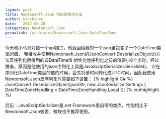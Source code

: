 ```yaml
---
layout: post
title: Newtonsoft.Json 时区差解决方法
author: kinshines
date:   2017-03-28
categories: Newtonsoft.Json
permalink: /archivers/Newtonsoft.Json-DateTimeZone
---
```


今天和小马哥对接一个api接口，他返回给我的一个json里包含了一个DateTime类型的值，
我接收并使用Newtonsoft.Json的JsonConvert.DeserializeObject<T>()方法反序列化后得到的该DateTime值
始终比他序列化之前的值要小8个小时，经过排查，原因是他使用的json序列化工具是JavaScriptSerializer.Serialize()，
它在序列化DateTime类型的值的时候，会先将该时间转化成UTC时间，因此我使用Newtonsoft.Json反序列化时需要如下设置：
{% highlight C# %}
JsonConvert.DeserializeObject<T>(jsonStr, new JsonSerializerSettings
            {
                DateTimeZoneHandling = DateTimeZoneHandling.Local
            });
{% endhighlight %}

后记：JavaScriptSerializer是.net Framework里自带的类库，性能相比于Newtonsoft.Json较差，微软也不推荐使用。
